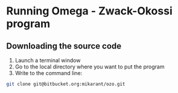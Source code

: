 # Running Omega - Zwack-Okossi program

## Downloading the source code

1. Launch a terminal window
2. Go to the local directory where you want to put the program
3. Write to the command line:
```sh
git clone git@bitbucket.org:mikarant/ozo.git
```